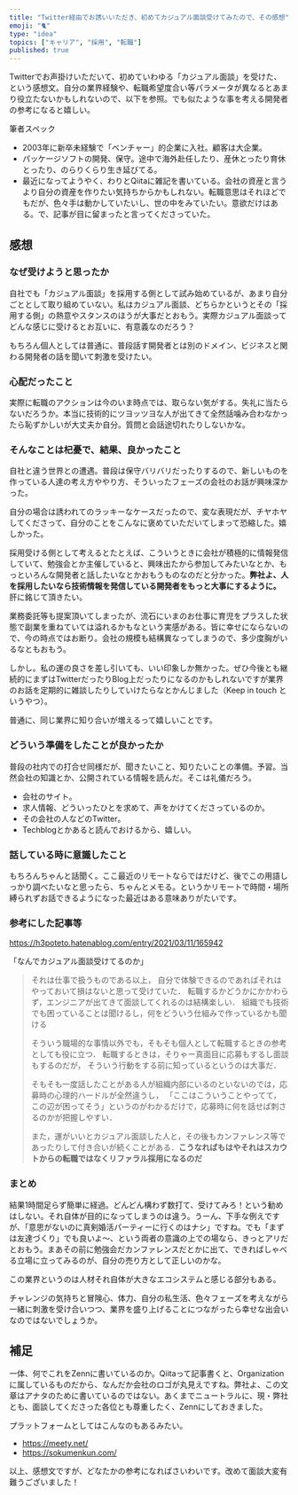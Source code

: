 ```yaml
---
title: "Twitter経由でお誘いいただき、初めてカジュアル面談受けてみたので、その感想"
emoji: "🐈"
type: "idea"
topics: ["キャリア", "採用", "転職"]
published: true
---
```


Twitterでお声掛けいただいて、初めていわゆる「カジュアル面談」を受けた、という感想文。自分の業界経験や、転職希望度合い等パラメータが異なるとあまり役立たないかもしれないので、以下を参照。でも似たような事を考える開発者の参考になると嬉しい。


筆者スペック

- 2003年に新卒未経験で「ベンチャー」的企業に入社。顧客は大企業。
- パッケージソフトの開発、保守。途中で海外赴任したり、産休とったり育休とったり、のらりくらり生き延びてる。
- 最近になってようやく、わりとQiitaに雑記を書いている。会社の資産と言うより自分の資産を作りたい気持ちからかもしれない。転職意思はそれほどでもだが、色々手は動かしていたいし、世の中をみていたい。意欲だけはある。で、記事が目に留まったと言ってくださっていた。


## 感想


### なぜ受けようと思ったか

自社でも「カジュアル面談」を採用する側として試み始めているが、あまり自分ごととして取り組めていない。私はカジュアル面談、どちらかというとその「採用する側」の熱意やスタンスのほうが大事だとおもう。実際カジュアル面談ってどんな感じに受けるとお互いに、有意義なのだろう？

もちろん個人としては普通に、普段話す開発者とは別のドメイン、ビジネスと関わる開発者の話を聞いて刺激を受けたい。


### 心配だったこと

実際に転職のアクションは今のいま時点では、取らない気がする。失礼に当たらないだろうか。本当に技術的にツヨッツヨな人が出てきて全然話噛み合わなかったら恥ずかしいが大丈夫か自分。質問と会話途切れたりしないかな。


### そんなことは杞憂で、結果、良かったこと

自社と違う世界との遭遇。普段は保守バリバリだったりするので、新しいものを作っている人達の考え方ややり方、そういったフェーズの会社のお話が興味深かった。

自分の場合は誘われてのラッキーなケースだったので、変な表現だが、チヤホヤしてくださって、自分のことをこんなに褒めていただいてしまって恐縮した。嬉しかった。

採用受ける側として考えるとたとえば、こういうときに会社が積極的に情報発信していて、勉強会とか主催していると、興味出たから参加してみたいなとか、もっといろんな開発者と話したいなとかおもうものなのだと分かった。**弊社よ、人を採用したいなら技術情報を発信している開発者をもっと大事にするように。** 肝に銘じて頂きたい。

業務委託等も提案頂いてしまったが、流石にいまのお仕事に育児をプラスした状態で副業を重ねていては溢れるかもなという実感がある。皆に幸せにならないので、今の時点ではお断り。会社の規模も結構異なってしまうので、多少度胸がいるなともおもう。

しかし。私の運の良さを差し引いても、いい印象しか無かった。ぜひ今後とも継続的にまずはTwitterだったりBlog上だったりになるのかもしれないですが業界のお話を定期的に雑談したりしていけたらなとかんじました（Keep in touch というやつ）。

普通に、同じ業界に知り合いが増えるって嬉しいことです。


### どういう準備をしたことが良かったか

普段の社内での打合せ同様だが、聞きたいこと、知りたいことの準備。予習。当然会社の知識とか、公開されている情報を読んだ。そこは礼儀だろう。

- 会社のサイト。
- 求人情報、どういったひとを求めて、声をかけてくださっているのか。
- その会社の人などのTwitter。
- Techblogとかあると読んでおけるから、嬉しい。


### 話している時に意識したこと

もちろんちゃんと話聞く。ここ最近のリモートならではだけど、後でこの用語しっかり調べたいなと思ったら、ちゃんとメモる。というかリモートで時間・場所縛られずお話できるようになった最近はある意味ありがたいです。


### 参考にした記事等

https://h3poteto.hatenablog.com/entry/2021/03/11/165942

「なんでカジュアル面談受けてるのか」

> それは仕事で扱うものである以上，
> 自分で体験できるのであればそれはやっておいて損はないと思って受けていた．
> 転職するかどうかにかかわらず，エンジニアが出てきて面談してくれるのは結構楽しい． 
> 組織でも技術でも困っていることは聞けるし，何をどういう仕組みで作っているかも聞ける
> 
> そういう職場的な事情以外でも，そもそも個人として転職するときの参考としても役に立つ． 
> 転職するときは，そりゃー真面目に応募もするし面談もするのだが，
> そういう行動をする前に知っているというのは大事だ． 
> 
> そもそも一度話したことがある人が組織内部にいるのといないのでは，応募時の心理的ハードルが全然違うし， 「ここはこういうことやってて，この辺が困ってそう」というのがわかるだけで，応募時に何を話せば刺さるのかが把握しやすい． 
> 
> また，運がいいとカジュアル面談した人と，その後もカンファレンス等であったりして付き合いが続くことがある．**こうなればもはやそれはスカウトからの転職ではなくリファラル採用になるのだ**


### まとめ

結果1時間足らず簡単に経過。どんどん構わず数打て、受けてみろ！という勧めはしない。それ自体が目的になってしまうのは違う。うーん、下手な例えですが、「意思がないのに真剣婚活パーティーに行くのはナシ」ですね。でも「まずは友達づくり」でも良いよ～、という両者の意識の上での場なら、きっとアリだとおもう。まあその前に勉強会だカンファレンスだとかに出て、できればしゃべる立場に立ってみるのが、自分の売り方として正しいのかな。

この業界というのは人材それ自体が大きなエコシステムと感じる部分もある。

チャレンジの気持ちと冒険心、体力、自分の私生活、色々フェーズを考えながら一緒に刺激を受け合いつつ、業界を盛り上げることにつながったら幸せな出会いなのではないでしょうか。


## 補足

一体、何でこれをZennに書いているのか。Qiitaって記事書くと、Organizationに属しているものだから、なんだか会社のロゴが丸見えですね。弊社よ、この文章はアナタのために書いているのではない。あくまでニュートラルに、現・弊社とも、面談してくださった各位とも尊重したく、Zennにしておきました。

プラットフォームとしてはこんなのもあるみたい。
- https://meety.net/
- https://sokumenkun.com/

以上、感想文ですが、どなたかの参考になればさいわいです。改めて面談大変有難うございました！